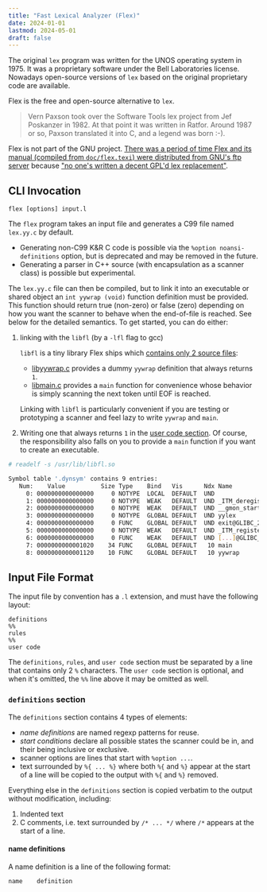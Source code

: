```yaml
---
title: "Fast Lexical Analyzer (Flex)"
date: 2024-01-01
lastmod: 2024-05-01
draft: false
---
```


The original `lex` program was written for the UNOS operating system in 1975.
It was a proprietary software under the Bell Laboratories license.
Nowadays open-source versions of `lex` based on the original proprietary code are available.

Flex is the free and open-source alternative to `lex`.

> Vern Paxson took over the Software Tools lex project from Jef Poskanzer in 1982.
> At that point it was written in Ratfor. Around 1987 or so, Paxson translated it into C, and a legend was born :-).

Flex is not part of the GNU project. [There was a period of time Flex and its manual (compiled from `doc/flex.texi`)
were distributed from GNU's ftp server](https://ftp.gnu.org/old-gnu/Manuals/flex-2.5.4/html_mono/flex.html) because
["no one's written a decent GPL'd lex replacement"](https://westes.github.io/flex/manual/Is-flex-GNU-or-not_003f.html#Is-flex-GNU-or-not_003f).

## CLI Invocation

```
flex [options] input.l
```

The `flex` program takes an input file and generates a C99 file named `lex.yy.c` by default.
- Generating non-C99 K&R C code is possible via the `%option noansi-definitions` option, but is deprecated and may be removed in the future.
- Generating a parser in C++ source (with encapsulation as a scanner class) is possible but experimental.

The `lex.yy.c` file can then be compiled, but to link it into an executable or shared object
an `int yywrap (void)` function definition must be provided.
This function should return true (non-zero) or false (zero) depending on
how you want the scanner to behave when the end-of-file is reached.
See below for the detailed semantics.
To get started, you can do either:
1. linking with the `libfl` (by a `-lfl` flag to gcc)

    `libfl` is a tiny library Flex ships which [contains only 2 source files](https://github.com/westes/flex/blob/52c3d81c245f605c0a1129535fb44864d524ac48/src/Makefile.am#L17):
    - [libyywrap.c](https://github.com/westes/flex/blob/master/src/libyywrap.c) provides a dummy `yywrap` definition that always returns `1`.
    - [libmain.c](https://github.com/westes/flex/blob/master/src/libmain.c) provides a `main` function for convenience whose behavior is simply scanning the next token until EOF is reached.

    Linking with `libfl` is particularly convenient if you are testing or prototyping a scanner and feel lazy to write `yywrap` and `main`.

2. Writing one that always returns `1` in the [user code section](#input-file-format). Of course, the responsibility also falls on you to provide a `main` function if you want to create an executable.

```sh
# readelf -s /usr/lib/libfl.so

Symbol table '.dynsym' contains 9 entries:
   Num:    Value          Size Type    Bind   Vis      Ndx Name
     0: 0000000000000000     0 NOTYPE  LOCAL  DEFAULT  UND 
     1: 0000000000000000     0 NOTYPE  WEAK   DEFAULT  UND _ITM_deregisterT[...]
     2: 0000000000000000     0 NOTYPE  WEAK   DEFAULT  UND __gmon_start__
     3: 0000000000000000     0 NOTYPE  GLOBAL DEFAULT  UND yylex
     4: 0000000000000000     0 FUNC    GLOBAL DEFAULT  UND exit@GLIBC_2.2.5 (2)
     5: 0000000000000000     0 NOTYPE  WEAK   DEFAULT  UND _ITM_registerTMC[...]
     6: 0000000000000000     0 FUNC    WEAK   DEFAULT  UND [...]@GLIBC_2.2.5 (2)
     7: 0000000000001020    34 FUNC    GLOBAL DEFAULT   10 main
     8: 0000000000001120    10 FUNC    GLOBAL DEFAULT   10 yywrap

```

## Input File Format

The input file by convention has a `.l` extension, and must have the following layout:

```
definitions
%%
rules
%%
user code
```

The `definitions`, `rules`, and `user code` section must be separated by a line that contains only 2 `%` characters.
The `user code` section is optional, and when it's omitted, the `%%` line above it may be omitted as well.

### `definitions` section

The `definitions` section contains 4 types of elements:
- *name definitions* are named regexp patterns for reuse.
- *start conditions* declare all possible states the scanner could be in, and their being inclusive or exclusive.
- scanner options are lines that start with `%option ...`.
- text surrounded by `%{ ... %}` where both `%{` and `%}` appear at the start of a line will be copied to the output with `%{` and `%}` removed.

Everything else in the `definitions` section is copied verbatim to the output without modification, including:
1. Indented text
2. C comments, i.e. text surrounded by `/* ... */` where `/*` appears at the start of a line.

#### name definitions

A name definition is a line of the following format:

```
name    definition
```
